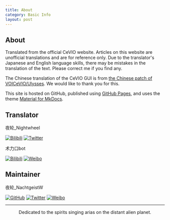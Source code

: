 ```yaml
---
title: About
category: Basic Info
layout: post
---
```


## About

Translated from the official CeVIO website. Articles on this website are unofficial translations and are for reference only. Due to the translator's Japanese and English language skills, there may be mistakes in the translation of the text. Please correct me if you find any.

The Chinese translation of the CeVIO GUI is from [the Chinese patch of VOICeVIO/Ulysses](https://github.com/VOICeVIO/CeVIO.CN). We would like to thank you for this.

This site is hosted on GitHub, published using [GitHub Pages](https://pages.github.com/), and uses the theme [Material for MkDocs](https://squidfunk.github.io/mkdocs-material/).

## Translator

夜轮_Nightwheel

[![Bilibili](https://img.shields.io/badge/-夜輪風超絶技巧変奏曲-00A1D6?style=flat-square&logo=bilibili&logoColor=ffffff)](https://space.bilibili.com/2138390911) [![Twitter](https://img.shields.io/badge/-夜輪風超絶技巧変奏曲-1DA1F2?style=flat-square&logo=twitter&logoColor=ffffff)](https://twitter.com/Yorin_NW)

术力口bot

[![Bilibili](https://img.shields.io/badge/-术力口bot-00A1D6?style=flat-square&logo=bilibili&logoColor=ffffff)](https://space.bilibili.com/390624333) [![Weibo](https://img.shields.io/badge/-术力口bot-E6162D?style=flat-square&logo=sina-weibo)](https://weibo.com/u/5760163050)

## Maintainer

夜轮_NachtgeistW

[![GitHub](https://img.shields.io/badge/-NachtgeistW-%23181717?style=flat-square&logo=github)](https://github.com/NachtgeistW) [![Twitter](https://img.shields.io/badge/-夜轮-1DA1F2?style=flat-square&logo=twitter&logoColor=ffffff)](https://twitter.com/Nightwheel_C) [![Weibo](https://img.shields.io/badge/-夜轮_Nightwheel-E6162D?style=flat-square&logo=sina-weibo)](https://weibo.com/u/7312904644) 

<!-- 由于 CeVIO 官方做说明时使用的声库为佐藤莎莎拉，但译者只购买了 IA 与 OИE 的声库，因此部分原显示为莎莎拉的图片会被 IA 和 OИE 代替。 -->

---

<p style="text-align:center">Dedicated to the spirits singing arias on the distant alien planet.</p>
